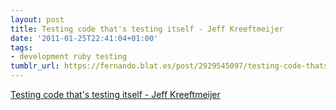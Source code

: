 ```yaml
---
layout: post
title: Testing code that's testing itself - Jeff Kreeftmeijer
date: '2011-01-25T22:41:04+01:00'
tags:
- development ruby testing
tumblr_url: https://fernando.blat.es/post/2929545097/testing-code-thats-testing-itself-jeff
---
```

[Testing code that's testing itself - Jeff Kreeftmeijer](http://jeffkreeftmeijer.com/2011/testing-code-thats-testing-itself/)  
